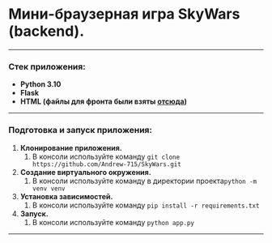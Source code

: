 # Мини-браузерная игра SkyWars (backend).
____
### Cтек приложения:
- **Python 3.10**
- **Flask**
- **HTML (файлы для фронта были взяты [отсюда](https://github.com/skypro-008/coursework_5/tree/main/templates))**
____
### Подготовка и запуск приложения:
1. **Клонирование приложения.**
   1. В консоли иcпользуйте команду `git clone https://github.com/Andrew-715/SkyWars.git`
2. **Создание виртуального окружения.**
   1. В консоли используйте команду в директории проекта`python -m venv venv`
3. **Установка зависимостей.**
   1. В консоли используйте команду `pip install -r requirements.txt`
4. **Запуск.**
   1. В консоли используйте команду `python app.py`
____
